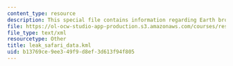 ```yaml
---
content_type: resource
description: This special file contains information regarding Earth browser format.
file: https://ol-ocw-studio-app-production.s3.amazonaws.com/courses/res-env-001-climate-action-hands-on-harnessing-science-with-communities-to-cut-carbon-january-iap-2017/b13769ce9ee349f9d8ef3d613f94f805_leak_safari_data.kml
file_type: text/xml
resourcetype: Other
title: leak_safari_data.kml
uid: b13769ce-9ee3-49f9-d8ef-3d613f94f805
---
```

